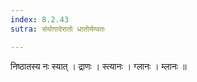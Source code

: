 ```yaml
---
index: 8.2.43
sutra: संयोगादेरातो धातोर्यण्वतः

---
```

 निष्ठातस्य नः स्यात् । द्राणः । स्त्यानः । ग्लानः । म्लानः ॥